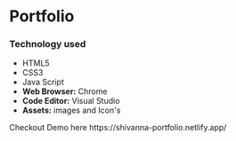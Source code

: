 # Portfolio
<html>
  <body>
    <h3>Technology used</h3>
    <ul>
      <li>HTML5</li>
      <li>CSS3</li>
      <li>Java Script</li>
      <li><b>Web Browser:</b> Chrome </li>
      <li><b>Code Editor:</b> Visual Studio</li>
      <li><b>Assets:</b> images and Icon's</li>
    </ul>
  </body>
</html>
Checkout Demo here   https://shivanna-portfolio.netlify.app/

